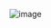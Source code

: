 
![image](https://github.com/orange-Nan/metedraw/image/Shenyang_meteorological_annual_variation.jpg)
